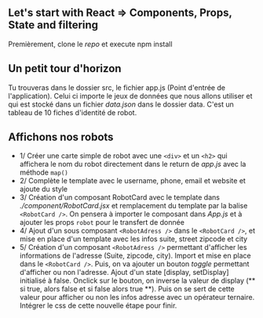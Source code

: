 ## Let's start with React => Components, Props, State and filtering

Premièrement, clone le *repo* et execute npm install

## Un petit tour d'horizon
Tu trouveras dans le dossier src, le fichier app.js (Point d'entrée de l'application). Celui ci importe le jeux de données que nous allons utiliser et qui est stocké dans un fichier *data.json* dans le dossier data. C'est un tableau de 10 fiches d'identité de robot.

## Affichons nos robots
- 1/ Créer une carte simple de robot avec une ```<div>``` et un ```<h2>``` qui affichera le nom du robot directement dans le return de *app.js* avec la méthode `map()`
- 2/ Complète le template avec le username, phone, email et website et ajoute du style
- 3/ Création d'un composant RobotCard avec le template dans *./component/RobotCard.jsx* et remplacement du template par la balise `<RobotCard />`. On pensera à importer le composant dans *App.js* et à ajouter les props `robot` pour le transfert de donnée
- 4/ Ajout d'un sous composant `<RobotAdress />` dans le `<RobotCard />`, et mise en place d'un template avec les infos suite, street zipcode et city
- 5/ Création d'un composant `<RobotAdress />` permettant d'afficher les informations de l'adresse (Suite, zipcode, city). Import et mise en place dans le `<RobotCard />`. Puis, on va ajouter un bouton *toggle* permettant d'afficher ou non l'adresse. Ajout d'un state [display, setDisplay] initialisé à false. Onclick sur le bouton, on inverse la valeur de display (** si true, alors false et si false alors true **). Puis on se sert de cette valeur pour afficher ou non les infos adresse avec un opérateur ternaire. Intégrer le css de cette nouvelle étape pour finir.


